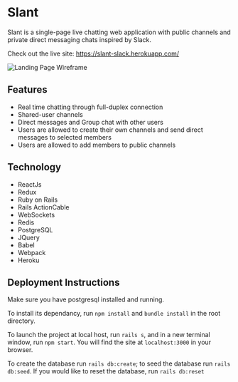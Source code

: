 # Slant

Slant is a single-page live chatting web application with public channels and private direct messaging chats inspired by Slack.  

Check out the live site: https://slant-slack.herokuapp.com/ 

![Landing Page Wireframe](https://raw.githubusercontent.com/tsun34/Slant/master/app/assets/images/slantchat.png)

## Features
- Real time chatting through full-duplex connection
- Shared-user channels
- Direct messages and Group chat with other users
- Users are allowed to create their own channels and send direct messages to selected members
- Users are allowed to add members to public channels

## Technology
 - ReactJs
 - Redux
 - Ruby on Rails
 - Rails ActionCable
 - WebSockets
 - Redis
 - PostgreSQL
 - JQuery
 - Babel
 - Webpack
 - Heroku

## Deployment Instructions
Make sure you have postgresql installed and running.

To install its dependancy, run `npm install` and `bundle install` in the root directory.

To launch the project at local host, run `rails s`, and in a new terminal window, run `npm start`. You will find the site at `localhost:3000` in your browser. 


To create the database run `rails db:create`; to seed the database run `rails db:seed`. If you would like to reset the database, run `rails db:reset`
